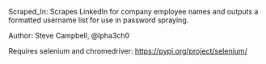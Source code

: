 Scraped_In: Scrapes LinkedIn for company employee names and outputs a formatted username list for use in password spraying.

Author: Steve Campbell, @lpha3ch0

Requires selenium and chromedriver: https://pypi.org/project/selenium/


